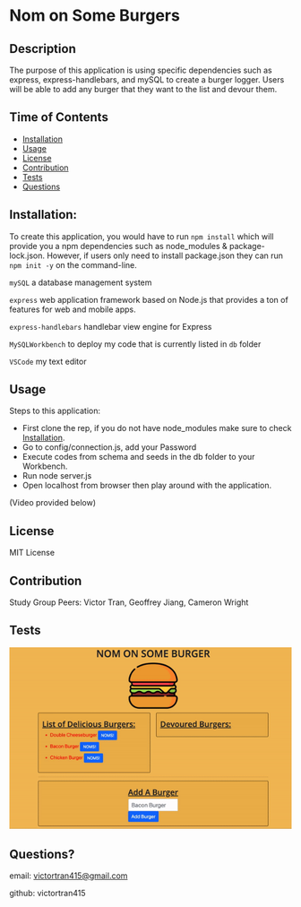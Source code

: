 # Nom on Some Burgers

## Description
The purpose of this application is using specific dependencies such as express, express-handlebars, and mySQL to create a burger logger. Users will be able to add any burger that they want to the list and devour them.

## Time of Contents
- [Installation](#installation)
- [Usage](#usage)
- [License](#license)
- [Contribution](#contribution)
- [Tests](#tests)
- [Questions](#questions)

## Installation:
To create this application, you would have to run `npm install` which will provide you a npm dependencies such as node_modules & package-lock.json. However, if users only need to install package.json they can run `npm init -y` on the command-line. 

`mySQL` a database management system

`express` web application framework based on Node.js that provides a ton of features for web and mobile apps.

`express-handlebars` handlebar view engine for Express

`MySQLWorkbench` to deploy my code that is currently listed in `db` folder

`VSCode` my text editor


## Usage

Steps to this application:

- First clone the rep, if you do not have node_modules make sure to check [Installation](#installation).
- Go to config/connection.js, add your Password
- Execute codes from schema and seeds in the db folder to your Workbench.
- Run node server.js
- Open localhost from browser then play around with the application.

(Video provided below)

## License
MIT License

## Contribution
Study Group Peers: Victor Tran, Geoffrey Jiang, Cameron Wright

## Tests
<img src = "public/assets/img/burger.gif" style="width: 600px:">

## Questions?
email: victortran415@gmail.com

github: victortran415